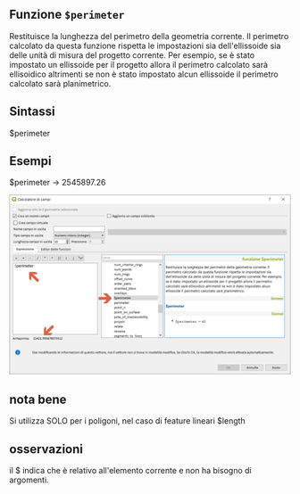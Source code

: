 ## Funzione `$perimeter`

Restituisce la lunghezza del perimetro della geometria corrente. Il perimetro calcolato da questa funzione rispetta le impostazioni sia dell'ellissoide sia delle unità di misura del progetto corrente. Per esempio, se è stato impostato un ellissoide per il progetto allora il perimetro calcolato sarà ellisoidico altrimenti se non è stato impostato alcun ellissoide il perimetro calcolato sarà planimetrico.

## Sintassi

$perimeter

## Esempi

$perimeter → 2545897.26

<img src="/img/geometria/$perimeter/$perimeter1.png">

## nota bene

Si utilizza SOLO per i poligoni, nel caso di feature lineari $length 

## osservazioni

il $ indica che è relativo all'elemento corrente e non ha bisogno di argomenti.
